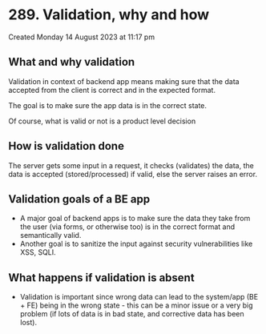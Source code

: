 # 289. Validation, why and how
Created Monday 14 August 2023 at 11:17 pm


## What and why validation
Validation in context of backend app means making sure that the data accepted from the client is correct and in the expected format.

The goal is to make sure the app data is in the correct state.

Of course, what is valid or not is a product level decision

## How is validation done
The server gets some input in a request, it checks (validates) the data, the data is accepted (stored/processed) if valid, else the server raises an error.


## Validation goals of a BE app
- A major goal of backend apps is to make sure the data they take from the user (via forms, or otherwise too) is in the correct format and semantically valid.
- Another goal is to sanitize the input against security vulnerabilities like XSS, SQLI.


## What happens if validation is absent
- Validation is important since wrong data can lead to the system/app (BE + FE) being in the wrong state - this can be a minor issue or a very big problem (if lots of data is in bad state, and corrective data has been lost).


